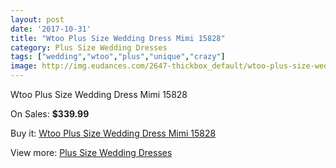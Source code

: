 ```yaml
---
layout: post
date: '2017-10-31'
title: "Wtoo Plus Size Wedding Dress Mimi 15828"
category: Plus Size Wedding Dresses
tags: ["wedding","wtoo","plus","unique","crazy"]
image: http://img.eudances.com/2647-thickbox_default/wtoo-plus-size-wedding-dress-mimi-15828.jpg
---
```

Wtoo Plus Size Wedding Dress Mimi 15828

On Sales: **$339.99**
<a href="https://www.eudances.com/en/plus-size-wedding-dresses/886-wtoo-plus-size-wedding-dress-mimi-15828.html"><amp-img layout="responsive" width="600" height="600" src="//img.eudances.com/2647-thickbox_default/wtoo-plus-size-wedding-dress-mimi-15828.jpg" alt="Wtoo Plus Size Wedding Dress Mimi 15828 0" /></a>
<a href="https://www.eudances.com/en/plus-size-wedding-dresses/886-wtoo-plus-size-wedding-dress-mimi-15828.html"><amp-img layout="responsive" width="600" height="600" src="//img.eudances.com/2648-thickbox_default/wtoo-plus-size-wedding-dress-mimi-15828.jpg" alt="Wtoo Plus Size Wedding Dress Mimi 15828 1" /></a>

Buy it: [Wtoo Plus Size Wedding Dress Mimi 15828](https://www.eudances.com/en/plus-size-wedding-dresses/886-wtoo-plus-size-wedding-dress-mimi-15828.html "Wtoo Plus Size Wedding Dress Mimi 15828")

View more: [Plus Size Wedding Dresses](https://www.eudances.com/en/10-plus-size-wedding-dresses "Plus Size Wedding Dresses")
